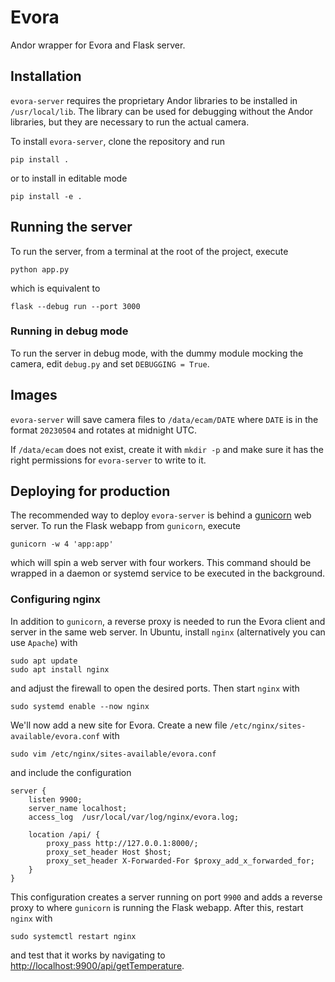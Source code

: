 # Evora

Andor wrapper for Evora and Flask server.

## Installation

`evora-server` requires the proprietary Andor libraries to be installed in `/usr/local/lib`. The library can be used for debugging without the Andor libraries, but they are necessary to run the actual camera.

To install `evora-server`, clone the repository and run

```console
pip install .
```

or to install in editable mode

```console
pip install -e .
```

## Running the server

To run the server, from a terminal at the root of the project, execute

```console
python app.py
```

which is equivalent to

```console
flask --debug run --port 3000
```

### Running in debug mode

To run the server in debug mode, with the dummy module mocking the camera, edit `debug.py` and set `DEBUGGING = True`.

## Images

`evora-server` will save camera files to `/data/ecam/DATE` where `DATE` is in the format `20230504` and rotates at midnight UTC.

If `/data/ecam` does not exist, create it with `mkdir -p` and make sure it has the right permissions for `evora-server` to write to it.

## Deploying for production

The recommended way to deploy `evora-server` is behind a [gunicorn](https://gunicorn.org) web server. To run the Flask webapp from `gunicorn`, execute

```console
gunicorn -w 4 'app:app'
```

which will spin a web server with four workers. This command should be wrapped in a daemon or systemd service to be executed in the background.

### Configuring nginx

In addition to `gunicorn`, a reverse proxy is needed to run the Evora client and server in the same web server. In Ubuntu, install `nginx` (alternatively you can use `Apache`) with

```console
sudo apt update
sudo apt install nginx
```

and adjust the firewall to open the desired ports. Then start `nginx` with

```console
sudo systemd enable --now nginx
```

We'll now add a new site for Evora. Create a new file `/etc/nginx/sites-available/evora.conf` with

```console
sudo vim /etc/nginx/sites-available/evora.conf
```

and include the configuration

```nginx
server {
    listen 9900;
    server_name localhost;
    access_log  /usr/local/var/log/nginx/evora.log;

    location /api/ {
        proxy_pass http://127.0.0.1:8000/;
        proxy_set_header Host $host;
        proxy_set_header X-Forwarded-For $proxy_add_x_forwarded_for;
    }
}

```

This configuration creates a server running on port `9900` and adds a reverse proxy to where `gunicorn` is running the Flask webapp. After this, restart `nginx` with

```console
sudo systemctl restart nginx
```

and test that it works by navigating to [http://localhost:9900/api/getTemperature](http://localhost:9900/api/getTemperature).
